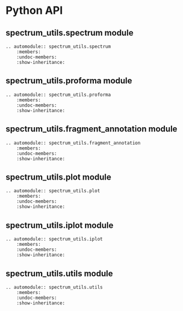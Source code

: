 # Python API

## spectrum\_utils.spectrum module

```{eval-rst}
.. automodule:: spectrum_utils.spectrum
    :members:
    :undoc-members:
    :show-inheritance:
```

## spectrum\_utils.proforma module

```{eval-rst}
.. automodule:: spectrum_utils.proforma
    :members:
    :undoc-members:
    :show-inheritance:
```

## spectrum\_utils.fragment_annotation module

```{eval-rst}
.. automodule:: spectrum_utils.fragment_annotation
    :members:
    :undoc-members:
    :show-inheritance:
```

## spectrum_utils.plot module

```{eval-rst}
.. automodule:: spectrum_utils.plot
    :members:
    :undoc-members:
    :show-inheritance:
```

## spectrum_utils.iplot module

```{eval-rst}
.. automodule:: spectrum_utils.iplot
    :members:
    :undoc-members:
    :show-inheritance:
```

## spectrum_utils.utils module

```{eval-rst}
.. automodule:: spectrum_utils.utils
    :members:
    :undoc-members:
    :show-inheritance:
```
